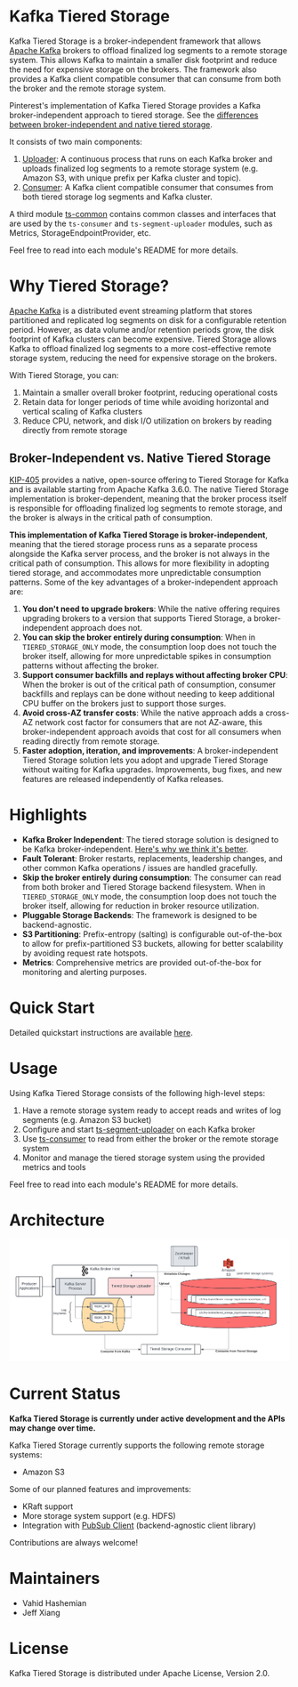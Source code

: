 # Kafka Tiered Storage
Kafka Tiered Storage is a broker-independent framework that allows [Apache Kafka](https://kafka.apache.org/) brokers
to offload finalized log segments to a remote storage system. 
This allows Kafka to maintain a smaller disk footprint and reduce the need for expensive storage on the brokers. 
The framework also provides a Kafka client compatible consumer that can consume from both the broker and the remote storage system.

Pinterest's implementation of Kafka Tiered Storage provides a Kafka broker-independent approach to tiered storage.
See the [differences between broker-independent and native tiered storage](#broker-independent-vs-native-tiered-storage).

It consists of two main components:
1. [Uploader](ts-segment-uploader): A continuous process that runs on each Kafka broker and uploads finalized log segments to a remote storage system (e.g. Amazon S3, with unique prefix per Kafka cluster and topic).
2. [Consumer](ts-consumer): A Kafka client compatible consumer that consumes from both tiered storage log segments and Kafka cluster.

A third module [ts-common](ts-common) contains common classes and interfaces that are used by the `ts-consumer` and `ts-segment-uploader` modules, such as Metrics, StorageEndpointProvider, etc.

Feel free to read into each module's README for more details.

# Why Tiered Storage?
[Apache Kafka](https://kafka.apache.org/) is a distributed event streaming platform that stores partitioned and replicated log segments on disk for
a configurable retention period. However, as data volume and/or retention periods grow, the disk footprint of Kafka clusters can become expensive. 
Tiered Storage allows Kafka to offload finalized log segments to a more cost-effective remote storage system, reducing the need for expensive storage on the brokers.

With Tiered Storage, you can:
1. Maintain a smaller overall broker footprint, reducing operational costs
2. Retain data for longer periods of time while avoiding horizontal and vertical scaling of Kafka clusters
3. Reduce CPU, network, and disk I/O utilization on brokers by reading directly from remote storage

## Broker-Independent vs. Native Tiered Storage
[KIP-405](https://cwiki.apache.org/confluence/display/KAFKA/KIP-405%3A+Kafka+Tiered+Storage?uclick_id=11f222c6-967b-4935-98a9-cc88aafad7f5)
provides a native, open-source offering to Tiered Storage for Kafka and is available starting from Apache Kafka 3.6.0.
The native Tiered Storage implementation is broker-dependent, meaning that the broker process itself is responsible 
for offloading finalized log segments to remote storage, and the broker is always in the critical path of consumption.

**This implementation of Kafka Tiered Storage is broker-independent**, meaning that the tiered storage process runs as a separate process alongside the Kafka server process,
and the broker is not always in the critical path of consumption.
This allows for more flexibility in adopting tiered storage, and accommodates more unpredictable consumption patterns. 
Some of the key advantages of a broker-independent approach are:

1. **You don't need to upgrade brokers**: While the native offering requires upgrading brokers to a version that supports Tiered Storage, a broker-independent approach does not.
2. **You can skip the broker entirely during consumption**: When in `TIERED_STORAGE_ONLY` mode, the consumption loop does not touch the broker itself, allowing for more
unpredictable spikes in consumption patterns without affecting the broker.
3. **Support consumer backfills and replays without affecting broker CPU**: When the broker is out of the critical path of consumption,
consumer backfills and replays can be done without needing to keep additional CPU buffer on the brokers just to support those surges.
4. **Avoid cross-AZ transfer costs**: While the native approach adds a cross-AZ network cost factor for consumers that are not AZ-aware,
this broker-independent approach avoids that cost for all consumers when reading directly from remote storage.
5. **Faster adoption, iteration, and improvements**: A broker-independent Tiered Storage solution lets you adopt and upgrade Tiered Storage without
waiting for Kafka upgrades. Improvements, bug fixes, and new features are released independently of Kafka releases.

# Highlights
- **Kafka Broker Independent**: The tiered storage solution is designed to be Kafka broker-independent. [Here's why we think it's better](#broker-independent-vs-native-tiered-storage).
- **Fault Tolerant**: Broker restarts, replacements, leadership changes, and other common Kafka operations / issues are handled gracefully.
- **Skip the broker entirely during consumption**: The consumer can read from both broker and Tiered Storage backend filesystem. When in `TIERED_STORAGE_ONLY` mode, the consumption loop does not touch the broker itself, allowing for reduction in broker resource utilization.
- **Pluggable Storage Backends**: The framework is designed to be backend-agnostic.
- **S3 Partitioning**: Prefix-entropy (salting) is configurable out-of-the-box to allow for prefix-partitioned S3 buckets, allowing for better scalability by avoiding request rate hotspots.
- **Metrics**: Comprehensive metrics are provided out-of-the-box for monitoring and alerting purposes.

# Quick Start
Detailed quickstart instructions are available [here](docs/quickstart.md).

# Usage
Using Kafka Tiered Storage consists of the following high-level steps:
1. Have a remote storage system ready to accept reads and writes of log segments (e.g. Amazon S3 bucket)
2. Configure and start [ts-segment-uploader](ts-segment-uploader) on each Kafka broker
3. Use [ts-consumer](ts-consumer) to read from either the broker or the remote storage system
4. Monitor and manage the tiered storage system using the provided metrics and tools

Feel free to read into each module's README for more details.

# Architecture
![Architecture](docs/images/architecture.png)

# Current Status
**Kafka Tiered Storage is currently under active development and the APIs may change over time.**

Kafka Tiered Storage currently supports the following remote storage systems:
- Amazon S3

Some of our planned features and improvements:

- KRaft support
- More storage system support (e.g. HDFS)
- Integration with [PubSub Client](https://github.com/pinterest/psc) (backend-agnostic client library)

Contributions are always welcome!

# Maintainers
- Vahid Hashemian
- Jeff Xiang

# License
Kafka Tiered Storage is distributed under Apache License, Version 2.0.
